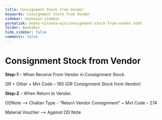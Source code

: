 ```yaml
---
title: Consignment Stock from Vendor
keywords: Consignment Stock from Vendor
sidebar: bookswin_sidebar
permalink: books-nirvana-win/consignment-stock-from-vendor.html
folder: BooksWin
hide_sidebar: false
comments: false
---
```


# Consignment Stock from Vendor

**Step-1** – When Receive From Vendor in Consignment Stock.

GR + Other + Mvt Code – 165 (GR Consignment Stock from Vendor)
 
 
**Step-2** – When Return to Vendor.

ODNote –> Challan Type - “Return Vendor Consignment” + Mvt Code – 274

Material Voucher –> Against OD Note

